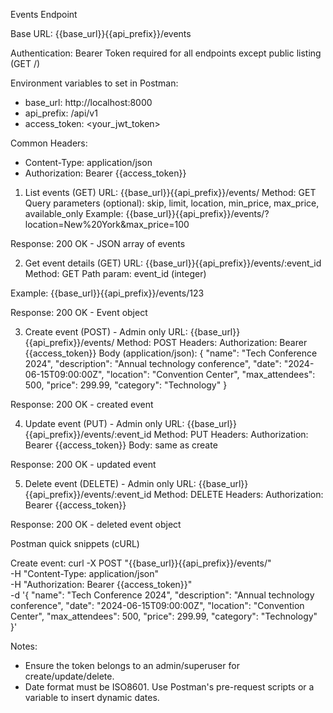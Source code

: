 Events Endpoint

Base URL: {{base_url}}{{api_prefix}}/events

Authentication: Bearer Token required for all endpoints except public listing (GET /)

Environment variables to set in Postman:

- base_url: http://localhost:8000
- api_prefix: /api/v1
- access_token: <your_jwt_token>

Common Headers:

- Content-Type: application/json
- Authorization: Bearer {{access_token}}

1. List events (GET)
   URL: {{base_url}}{{api_prefix}}/events/
   Method: GET
   Query parameters (optional): skip, limit, location, min_price, max_price, available_only
   Example:
   {{base_url}}{{api_prefix}}/events/?location=New%20York&max_price=100

Response: 200 OK - JSON array of events

2. Get event details (GET)
   URL: {{base_url}}{{api_prefix}}/events/:event_id
   Method: GET
   Path param: event_id (integer)

Example:
{{base_url}}{{api_prefix}}/events/123

Response: 200 OK - Event object

3. Create event (POST) - Admin only
   URL: {{base_url}}{{api_prefix}}/events/
   Method: POST
   Headers: Authorization: Bearer {{access_token}}
   Body (application/json):
   {
   "name": "Tech Conference 2024",
   "description": "Annual technology conference",
   "date": "2024-06-15T09:00:00Z",
   "location": "Convention Center",
   "max_attendees": 500,
   "price": 299.99,
   "category": "Technology"
   }

Response: 200 OK - created event

4. Update event (PUT) - Admin only
   URL: {{base_url}}{{api_prefix}}/events/:event_id
   Method: PUT
   Headers: Authorization: Bearer {{access_token}}
   Body: same as create

Response: 200 OK - updated event

5. Delete event (DELETE) - Admin only
   URL: {{base_url}}{{api_prefix}}/events/:event_id
   Method: DELETE
   Headers: Authorization: Bearer {{access_token}}

Response: 200 OK - deleted event object

Postman quick snippets (cURL)

Create event:
curl -X POST "{{base_url}}{{api_prefix}}/events/" \
 -H "Content-Type: application/json" \
 -H "Authorization: Bearer {{access_token}}" \
 -d '{
"name": "Tech Conference 2024",
"description": "Annual technology conference",
"date": "2024-06-15T09:00:00Z",
"location": "Convention Center",
"max_attendees": 500,
"price": 299.99,
"category": "Technology"
}'

Notes:

- Ensure the token belongs to an admin/superuser for create/update/delete.
- Date format must be ISO8601. Use Postman's pre-request scripts or a variable to insert dynamic dates.

